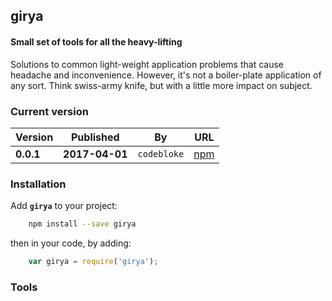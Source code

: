 girya
---

#### Small set of tools for all the heavy-lifting 

Solutions to common light-weight application problems 
that cause headache and inconvenience. However, it's not 
a boiler-plate application of any sort. Think swiss-army knife, but with a little more impact on subject.

###
### Current version

Version|Published|By|URL
--- | --- | --- | ---
**0.0.1** | **2017-04-01** | `codebloke` | [npm](https://www.npmjs.com/package/girya)

### Installation

Add **`girya`** to your project:

```bash
    npm install --save girya
```
then in your code, by adding:
```javascript
    var girya = require('girya');
```

###
### Tools
